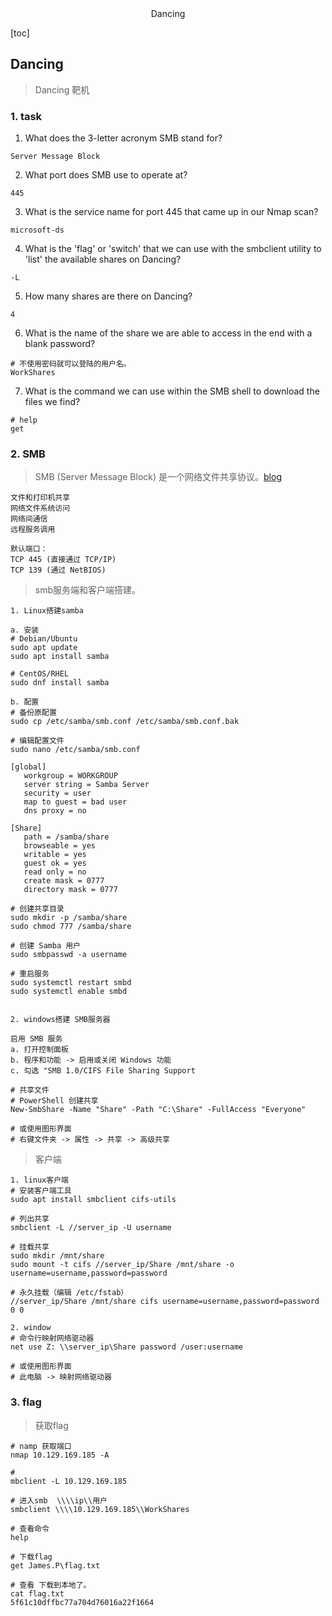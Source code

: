 <center>Dancing</center>





[toc]









## Dancing

> Dancing 靶机







### 1. task

1. What does the 3-letter acronym SMB stand for?

```shell
Server Message Block
```

2. What port does SMB use to operate at?

```shell
445
```

3. What is the service name for port 445 that came up in our Nmap scan?

```shell
microsoft-ds
```

4. What is the 'flag' or 'switch' that we can use with the smbclient utility to 'list' the available shares on Dancing?

```shell
-L
```

5. How many shares are there on Dancing?

```shell
4
```

6. What is the name of the share we are able to access in the end with a blank password?

```shell
# 不使用密码就可以登陆的用户名。
WorkShares
```

7. What is the command we can use within the SMB shell to download the files we find?

```shell
# help
get
```





### 2. SMB

> SMB (Server Message Block) 是一个网络文件共享协议。[blog](https://blog.51cto.com/u_13858192/2155437)

```shell
文件和打印机共享
网络文件系统访问
网络间通信
远程服务调用

默认端口：
TCP 445 (直接通过 TCP/IP)
TCP 139 (通过 NetBIOS)
```

> smb服务端和客户端搭建。

```shell
1. Linux搭建samba

a. 安装
# Debian/Ubuntu
sudo apt update
sudo apt install samba

# CentOS/RHEL
sudo dnf install samba

b. 配置
# 备份原配置
sudo cp /etc/samba/smb.conf /etc/samba/smb.conf.bak

# 编辑配置文件
sudo nano /etc/samba/smb.conf
```

```shell
[global]
   workgroup = WORKGROUP
   server string = Samba Server
   security = user
   map to guest = bad user
   dns proxy = no

[Share]
   path = /samba/share
   browseable = yes
   writable = yes
   guest ok = yes
   read only = no
   create mask = 0777
   directory mask = 0777
```

```shell
# 创建共享目录
sudo mkdir -p /samba/share
sudo chmod 777 /samba/share

# 创建 Samba 用户
sudo smbpasswd -a username

# 重启服务
sudo systemctl restart smbd
sudo systemctl enable smbd


2. windows搭建 SMB服务器

启用 SMB 服务
a. 打开控制面板
b. 程序和功能 -> 启用或关闭 Windows 功能
c. 勾选 "SMB 1.0/CIFS File Sharing Support

# 共享文件
# PowerShell 创建共享
New-SmbShare -Name "Share" -Path "C:\Share" -FullAccess "Everyone"

# 或使用图形界面
# 右键文件夹 -> 属性 -> 共享 -> 高级共享
```

> 客户端

```shell
1. linux客户端
# 安装客户端工具
sudo apt install smbclient cifs-utils

# 列出共享
smbclient -L //server_ip -U username

# 挂载共享
sudo mkdir /mnt/share
sudo mount -t cifs //server_ip/Share /mnt/share -o username=username,password=password

# 永久挂载（编辑 /etc/fstab）
//server_ip/Share /mnt/share cifs username=username,password=password 0 0

2. window
# 命令行映射网络驱动器
net use Z: \\server_ip\Share password /user:username

# 或使用图形界面
# 此电脑 -> 映射网络驱动器
```





### 3. flag

> 获取flag

```shell
# namp 获取端口
nmap 10.129.169.185 -A 

# 
mbclient -L 10.129.169.185

# 进入smb  \\\\ip\\用户
smbclient \\\\10.129.169.185\\WorkShares

# 查看命令
help

# 下载flag
get James.P\flag.txt

# 查看 下载到本地了。
cat flag.txt 
5f61c10dffbc77a704d76016a22f1664 
```

